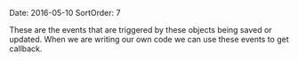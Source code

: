 Date: 2016-05-10
SortOrder: 7

These are the events that are triggered by these objects being saved or updated. When we are writing our own code we can use these events to get callback.
